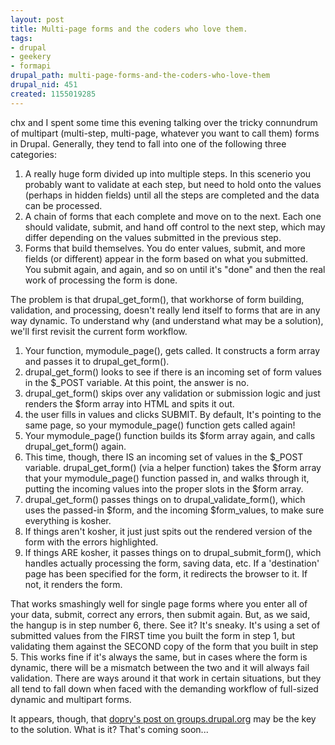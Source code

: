 ```yaml
--- 
layout: post
title: Multi-page forms and the coders who love them.
tags: 
- drupal
- geekery
- formapi
drupal_path: multi-page-forms-and-the-coders-who-love-them
drupal_nid: 451
created: 1155019285
---
```

chx and I spent some time this evening talking over the tricky connundrum of multipart (multi-step, multi-page, whatever you want to call them) forms in Drupal. Generally, they tend to fall into one of the following three categories:

<ol><li>A really huge form divided up into multiple steps. In this scenerio you probably want to validate at each step, but need to hold onto the values (perhaps in hidden fields) until all the steps are completed and the data can be processed.</li>

<li>A chain of forms that each complete and move on to the next. Each one should validate, submit, and hand off control to the next step, which may differ depending on the values submitted in the previous step.</li>

<li>Forms that build themselves. You do enter values, submit, and more fields (or different) appear in the form based on what you submitted. You submit again, and again, and so on until it's "done" and then the real work of processing the form is done.</li></ol>

The problem is that drupal_get_form(), that workhorse of form building, validation, and processing, doesn't really lend itself to forms that are in any way dynamic. To understand why (and understand what may be a solution), we'll first revisit the current form workflow.

<ol><li>Your function, mymodule_page(), gets called. It constructs a form array and passes it to drupal_get_form().</li>

<li>drupal_get_form() looks to see if there is an incoming set of form values in the $_POST variable. At this point, the answer is no.</li>

<li>drupal_get_form() skips over any validation or submission logic and just renders the $form array into HTML and spits it out.</li>

<li>the user fills in values and clicks SUBMIT. By default, It's pointing to the same page, so your mymodule_page() function gets called again! </li>

<li>Your mymodule_page() function builds its $form array again, and calls drupal_get_form() again.</li>

<li>This time, though, there IS an incoming set of values in the $_POST variable. drupal_get_form() (via a helper function) takes the $form array that your mymodule_page() function passed in, and walks through it, putting the incoming values into the proper slots in the $form array.</li>

<li>drupal_get_form() passes things on to drupal_validate_form(), which uses the passed-in $form, and the incoming $form_values, to make sure everything is kosher.</li>

<li>If things aren't kosher, it just just spits out the rendered version of the form with the errors highlighted.</li>

<li>If things ARE kosher, it passes things on to drupal_submit_form(), which handles actually processing the form, saving data, etc. If a 'destination' page has been specified for the form, it redirects the browser to it. If not, it renders the form.</li>

</ol>

That works smashingly well for single page forms where you enter all of your data, submit, correct any errors, then submit again. But, as we said, the hangup is in step number 6, there. See it? It's sneaky. It's using a set of submitted values from the FIRST time you built the form in step 1, but validating them against the SECOND copy of the form that you built in step 5. This works fine if it's always the same, but in cases where the form is dynamic, there will be a mismatch between the two and it will always fail validation. There are ways around it that work in certain situations, but they all tend to fall down when faced with the demanding workflow of full-sized dynamic and multipart forms.

It appears, though, that <a href="http://groups.drupal.org/node/100">dopry's post on groups.drupal.org</a> may be the key to the solution. What is it? That's coming soon...
